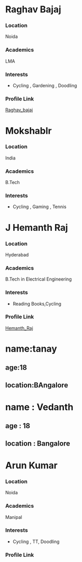 # Raghav Bajaj

### Location

Noida

### Academics

LMA

### Interests

- Cycling , Gardening , Doodling

### Profile Link

[Raghav_bajaj](https://github.com/Raghav-Bajaj)


# Mokshablr

### Location

India

### Academics

B.Tech

### Interests

- Cycling , Gaming , Tennis


# J Hemanth Raj

### Location

Hyderabad

### Academics

B.Tech in Electrical Engineering

### Interests

- Reading Books,Cycling

### Profile Link

[Hemanth_Raj](https://github.com/hemanthraj2001)

# name:tanay
## age:18
## location:BAngalore  

# name : Vedanth
## age : 18
## location : Bangalore

# Arun Kumar

### Location

Noida

### Academics

Manipal

### Interests

- Cycling , TT, Doodling

### Profile Link


